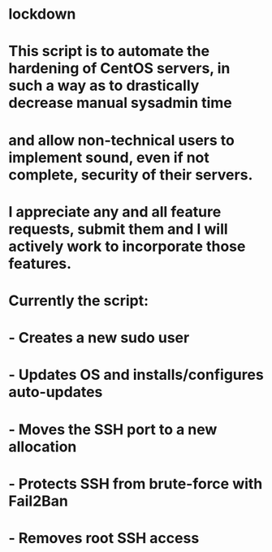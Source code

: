 # lockdown
# This script is to automate the hardening of CentOS servers, in such a way as to drastically decrease manual sysadmin time
# and allow non-technical users to implement sound, even if not complete, security of their servers.

# I appreciate any and all feature requests, submit them and I will actively work to incorporate those features.

# Currently the script: 
#   - Creates a new sudo user
#   - Updates OS and installs/configures auto-updates
#   - Moves the SSH port to a new allocation
#   - Protects SSH from brute-force with Fail2Ban
#   - Removes root SSH access
